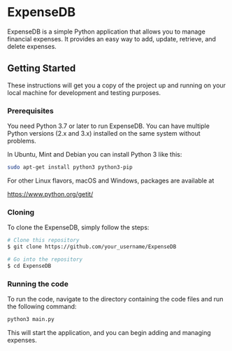 
# ExpenseDB

ExpenseDB is a simple Python application that allows you to manage financial expenses. It provides an easy way to add, update, retrieve, and delete expenses.

## Getting Started

These instructions will get you a copy of the project up and running on your local machine for development and testing purposes.

### Prerequisites

You need Python 3.7 or later to run ExpenseDB. You can have multiple Python versions (2.x and 3.x) installed on the same system without problems.

In Ubuntu, Mint and Debian you can install Python 3 like this:

```bash
sudo apt-get install python3 python3-pip
```

For other Linux flavors, macOS and Windows, packages are available at

  https://www.python.org/getit/

### Cloning

To clone the ExpenseDB, simply follow the steps:

```bash
# Clone this repository
$ git clone https://github.com/your_username/ExpenseDB

# Go into the repository
$ cd ExpenseDB
```

### Running the code

To run the code, navigate to the directory containing the code files and run the following command:

```bash
python3 main.py
```

This will start the application, and you can begin adding and managing expenses.




